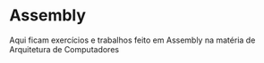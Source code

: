 # Assembly

Aqui ficam exercícios e trabalhos feito em Assembly na matéria de Arquitetura de Computadores